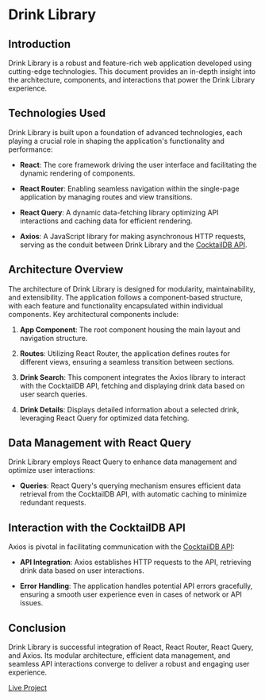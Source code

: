 # Drink Library

## Introduction

Drink Library is a robust and feature-rich web application developed using cutting-edge technologies. This document provides an in-depth insight into the architecture, components, and interactions that power the Drink Library experience.

## Technologies Used

Drink Library is built upon a foundation of advanced technologies, each playing a crucial role in shaping the application's functionality and performance:

- **React**: The core framework driving the user interface and facilitating the dynamic rendering of components.

- **React Router**: Enabling seamless navigation within the single-page application by managing routes and view transitions.

- **React Query**: A dynamic data-fetching library optimizing API interactions and caching data for efficient rendering.

- **Axios**: A JavaScript library for making asynchronous HTTP requests, serving as the conduit between Drink Library and the [CocktailDB API](https://www.thecocktaildb.com/api.php).

## Architecture Overview

The architecture of Drink Library is designed for modularity, maintainability, and extensibility. The application follows a component-based structure, with each feature and functionality encapsulated within individual components. Key architectural components include:

1. **App Component**: The root component housing the main layout and navigation structure.

2. **Routes**: Utilizing React Router, the application defines routes for different views, ensuring a seamless transition between sections.

3. **Drink Search**: This component integrates the Axios library to interact with the CocktailDB API, fetching and displaying drink data based on user search queries.

4. **Drink Details**: Displays detailed information about a selected drink, leveraging React Query for optimized data fetching.

## Data Management with React Query

Drink Library employs React Query to enhance data management and optimize user interactions:

- **Queries**: React Query's querying mechanism ensures efficient data retrieval from the CocktailDB API, with automatic caching to minimize redundant requests.

## Interaction with the CocktailDB API

Axios is pivotal in facilitating communication with the [CocktailDB API](https://www.thecocktaildb.com/api.php):

- **API Integration**: Axios establishes HTTP requests to the API, retrieving drink data based on user interactions.

- **Error Handling**: The application handles potential API errors gracefully, ensuring a smooth user experience even in cases of network or API issues.

## Conclusion

Drink Library is successful integration of React, React Router, React Query, and Axios. Its modular architecture, efficient data management, and seamless API interactions converge to deliver a robust and engaging user experience.

[Live Project](https://rutvik-drinkshop.netlify.app/)
